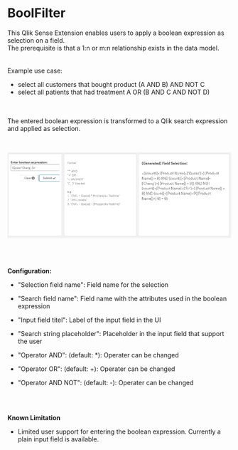 # BoolFilter


This Qlik Sense Extension enables users to apply a boolean expression as selection on a field. 
</br>
The prerequisite is that a 1:n or m:n relationship exists in the data model.
</br></br></br>
Example use case:
- select all customers that bought product (A AND B) AND NOT C
- select all patients that had treatment A OR (B AND C AND NOT D)  

</br></br>
The entered boolean expression is transformed to a Qlik search expression and applied as selection. 

</br>

![BoolFilter.PNG](https://raw.githubusercontent.com/mihael-dev/DemoData/main/BoolFilter/BoolFilter.PNG)


</br></br>

**Configuration:**

  - "Selection field name": Field name for the selection

  - "Search field name": Field name with the attributes used in the boolean expression

  - "Input field titel": Label of the input field in the UI

  - "Search string placeholder": Placeholder in the input field that support the user 

  - "Operator AND": (default: *): Operater can be changed

  - "Operator OR": (default: +): Operater can be changed

  - "Operator AND NOT": (default: -): Operater can be changed



</br></br>

**Known Limitation**
- Limited user support for entering the boolean expression. Currently a plain input field is available.





